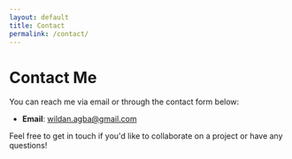 ```yaml
---
layout: default
title: Contact
permalink: /contact/
---
```


# Contact Me

You can reach me via email or through the contact form below:

- **Email**: wildan.agba@gmail.com

Feel free to get in touch if you'd like to collaborate on a project or have any questions!
